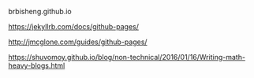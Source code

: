 brbisheng.github.io

https://jekyllrb.com/docs/github-pages/

http://jmcglone.com/guides/github-pages/

https://shuvomoy.github.io/blog/non-technical/2016/01/16/Writing-math-heavy-blogs.html
